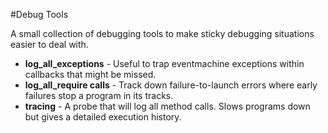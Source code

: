 #Debug Tools

A small collection of debugging tools to make sticky debugging situations 
easier to deal with.


* **log_all_exceptions** - Useful to trap eventmachine exceptions within callbacks that might be missed.
* **log_all_require calls**  - Track down failure-to-launch errors where early failures stop a program in its tracks.
* **tracing** -  A probe that will log all method calls. Slows programs down but gives a detailed execution history.

